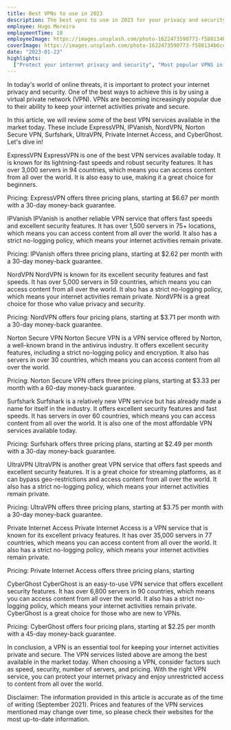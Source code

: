 ```yaml
---
title: Best VPNs to use in 2023
description: The best vpns to use in 2023 for your privacy and security
employee: Hugo Moreira
employmentTime: 10
employeeImage: https://images.unsplash.com/photo-1622473590773-f588134b6ce7?ixlib=rb-1.2.1&ixid=MnwxMjA3fDB8MHxwaG90by1wYWdlfHx8fGVufDB8fHx8&auto=format&fit=crop&w=1370&q=50
coverImage: https://images.unsplash.com/photo-1622473590773-f588134b6ce7?ixlib=rb-1.2.1&ixid=MnwxMjA3fDB8MHxwaG90by1wYWdlfHx8fGVufDB8fHx8&auto=format&fit=crop&w=1370&q=50
date: "2023-01-23"
highlights:
  ["Protect your internet privacy and security", "Most popular VPNS in 2023"]
---
```


In today's world of online threats, it is important to protect your internet privacy and security. One of the best ways to achieve this is by using a virtual private network (VPN). VPNs are becoming increasingly popular due to their ability to keep your internet activities private and secure.

In this article, we will review some of the best VPN services available in the market today. These include ExpressVPN, IPVanish, NordVPN, Norton Secure VPN, Surfshark, UltraVPN, Private Internet Access, and CyberGhost. Let's dive in!

ExpressVPN
ExpressVPN is one of the best VPN services available today. It is known for its lightning-fast speeds and robust security features. It has over 3,000 servers in 94 countries, which means you can access content from all over the world. It is also easy to use, making it a great choice for beginners.

Pricing: ExpressVPN offers three pricing plans, starting at $6.67 per month with a 30-day money-back guarantee.

IPVanish
IPVanish is another reliable VPN service that offers fast speeds and excellent security features. It has over 1,500 servers in 75+ locations, which means you can access content from all over the world. It also has a strict no-logging policy, which means your internet activities remain private.

Pricing: IPVanish offers three pricing plans, starting at $2.62 per month with a 30-day money-back guarantee.

NordVPN
NordVPN is known for its excellent security features and fast speeds. It has over 5,000 servers in 59 countries, which means you can access content from all over the world. It also has a strict no-logging policy, which means your internet activities remain private. NordVPN is a great choice for those who value privacy and security.

Pricing: NordVPN offers four pricing plans, starting at $3.71 per month with a 30-day money-back guarantee.

Norton Secure VPN
Norton Secure VPN is a VPN service offered by Norton, a well-known brand in the antivirus industry. It offers excellent security features, including a strict no-logging policy and encryption. It also has servers in over 30 countries, which means you can access content from all over the world.

Pricing: Norton Secure VPN offers three pricing plans, starting at $3.33 per month with a 60-day money-back guarantee.

Surfshark
Surfshark is a relatively new VPN service but has already made a name for itself in the industry. It offers excellent security features and fast speeds. It has servers in over 60 countries, which means you can access content from all over the world. It is also one of the most affordable VPN services available today.

Pricing: Surfshark offers three pricing plans, starting at $2.49 per month with a 30-day money-back guarantee.

UltraVPN
UltraVPN is another great VPN service that offers fast speeds and excellent security features. It is a great choice for streaming platforms, as it can bypass geo-restrictions and access content from all over the world. It also has a strict no-logging policy, which means your internet activities remain private.

Pricing: UltraVPN offers three pricing plans, starting at $3.75 per month with a 30-day money-back guarantee.

Private Internet Access
Private Internet Access is a VPN service that is known for its excellent privacy features. It has over 35,000 servers in 77 countries, which means you can access content from all over the world. It also has a strict no-logging policy, which means your internet activities remain private.

Pricing: Private Internet Access offers three pricing plans, starting

CyberGhost
CyberGhost is an easy-to-use VPN service that offers excellent security features. It has over 6,800 servers in 90 countries, which means you can access content from all over the world. It also has a strict no-logging policy, which means your internet activities remain private. CyberGhost is a great choice for those who are new to VPNs.

Pricing: CyberGhost offers four pricing plans, starting at $2.25 per month with a 45-day money-back guarantee.

In conclusion, a VPN is an essential tool for keeping your internet activities private and secure. The VPN services listed above are among the best available in the market today. When choosing a VPN, consider factors such as speed, security, number of servers, and pricing. With the right VPN service, you can protect your internet privacy and enjoy unrestricted access to content from all over the world.

Disclaimer: The information provided in this article is accurate as of the time of writing (September 2021). Prices and features of the VPN services mentioned may change over time, so please check their websites for the most up-to-date information.
